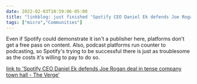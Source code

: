 ```yaml
---
date: 2022-02-03T10:59:06-05:00
title: "linkblog: just finished 'Spotify CEO Daniel Ek defends Joe Rogan deal in tense company town hall - The Verge'"
tags: ["micro","Communities"]
---
```

Even if Spotify could demonstrate it isn't a publisher here, platforms don't get a free pass on content. Also, podcast platforms run counter to podcasting, so Spotify's trying to be successful there is just as troublesome as the costs it's willing to pay to do so.
 
[link to 'Spotify CEO Daniel Ek defends Joe Rogan deal in tense company town hall - The Verge'](https://www.theverge.com/2022/2/3/22915456/spotify-ceo-joe-rogan-daniel-ek-town-hall-speech-platform-podcast)
